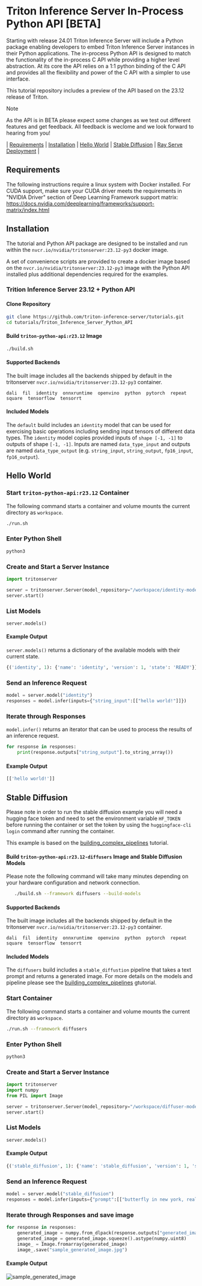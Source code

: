 <!--
# Copyright 2024, NVIDIA CORPORATION & AFFILIATES. All rights reserved.
#
# Redistribution and use in source and binary forms, with or without
# modification, are permitted provided that the following conditions
# are met:
#  * Redistributions of source code must retain the above copyright
#    notice, this list of conditions and the following disclaimer.
#  * Redistributions in binary form must reproduce the above copyright
#    notice, this list of conditions and the following disclaimer in the
#    documentation and/or other materials provided with the distribution.
#  * Neither the name of NVIDIA CORPORATION nor the names of its
#    contributors may be used to endorse or promote products derived
#    from this software without specific prior written permission.
#
# THIS SOFTWARE IS PROVIDED BY THE COPYRIGHT HOLDERS ``AS IS'' AND ANY
# EXPRESS OR IMPLIED WARRANTIES, INCLUDING, BUT NOT LIMITED TO, THE
# IMPLIED WARRANTIES OF MERCHANTABILITY AND FITNESS FOR A PARTICULAR
# PURPOSE ARE DISCLAIMED.  IN NO EVENT SHALL THE COPYRIGHT OWNER OR
# CONTRIBUTORS BE LIABLE FOR ANY DIRECT, INDIRECT, INCIDENTAL, SPECIAL,
# EXEMPLARY, OR CONSEQUENTIAL DAMAGES (INCLUDING, BUT NOT LIMITED TO,
# PROCUREMENT OF SUBSTITUTE GOODS OR SERVICES; LOSS OF USE, DATA, OR
# PROFITS; OR BUSINESS INTERRUPTION) HOWEVER CAUSED AND ON ANY THEORY
# OF LIABILITY, WHETHER IN CONTRACT, STRICT LIABILITY, OR TORT
# (INCLUDING NEGLIGENCE OR OTHERWISE) ARISING IN ANY WAY OUT OF THE USE
# OF THIS SOFTWARE, EVEN IF ADVISED OF THE POSSIBILITY OF SUCH DAMAGE.
-->

# Triton Inference Server In-Process Python API [BETA]

Starting with release 24.01 Triton Inference Server will include a
Python package enabling developers to embed Triton Inference Server
instances in their Python applications. The in-process Python API is
designed to match the functionality of the in-process C API while
providing a higher level abstraction. At its core the API relies on a
1:1 python binding of the C API and provides all the flexibility and
power of the C API with a simpler to use interface.

This tutorial repository includes a preview of the API based on the
23.12 release of Triton.

> [!Note]
> As the API is in BETA please expect some changes as we
> test out different features and get feedback.
> All feedback is weclome and we look forward to hearing from you!

| [Requirements](#requirements) | [Installation](#installation) | [Hello World](#hello-world) | [Stable Diffusion](#stable-diffusion) | [Ray Serve Deployment](examples/rayserve) |

## Requirements

The following instructions require a linux system with Docker
installed. For CUDA support, make sure your CUDA driver meets the
requirements in "NVIDIA Driver" section of Deep Learning Framework
support matrix:
https://docs.nvidia.com/deeplearning/frameworks/support-matrix/index.html

## Installation

The tutorial and Python API package are designed to be installed and
run within the `nvcr.io/nvidia/tritonserver:23.12-py3` docker image.

A set of convenience scripts are provided to create a docker image
based on the `nvcr.io/nvidia/tritonserver:23.12-py3` image with the
Python API installed plus additional dependencies required for the
examples.

### Trition Inference Server 23.12 + Python API

#### Clone Repository
```bash
git clone https://github.com/triton-inference-server/tutorials.git
cd tutorials/Triton_Inference_Server_Python_API
```

#### Build `triton-python-api:r23.12` Image
```bash
./build.sh
```

#### Supported Backends

The built image includes all the backends shipped by default in the
tritonserver `nvcr.io/nvidia/tritonserver:23.12-py3` container.

```
dali  fil  identity  onnxruntime  openvino  python  pytorch  repeat  square  tensorflow  tensorrt
```

#### Included Models

The `default` build includes an `identity` model that can be used for
exercising basic operations including sending input tensors of
different data types. The `identity` model copies provided inputs of
`shape [-1, -1]` to outputs of shape `[-1, -1]`. Inputs are named
`data_type_input` and outputs are named `data_type_output`
(e.g. `string_input`, `string_output`, `fp16_input`, `fp16_output`).


## Hello World

### Start `triton-python-api:r23.12` Container

The following command starts a container and volume mounts the current
directory as `workspace`.

```bash
./run.sh
```

### Enter Python Shell

```bash
python3
```

### Create and Start a Server Instance

```python
import tritonserver

server = tritonserver.Server(model_repository="/workspace/identity-models")
server.start()
```

### List Models

```
server.models()
```

#### Example Output

`server.models()` returns a dictionary of the available models with
their current state.

```python
{('identity', 1): {'name': 'identity', 'version': 1, 'state': 'READY'}}
```

### Send an Inference Request

```python
model = server.model("identity")
responses = model.infer(inputs={"string_input":[["hello world!"]]})
```

### Iterate through Responses
`model.infer()` returns an iterator that can be used to process the
results of an inference request.

```python
for response in responses:
    print(response.outputs["string_output"].to_string_array())
```

#### Example Output
```python
[['hello world!']]
```


## Stable Diffusion

Please note in order to run the stable diffusion example you will need
a hugging face token and need to set the environment variable
`HF_TOKEN` before running the container or set the token by using the
`huggingface-cli login` command after running the container.

This example is based on the
[building_complex_pipelines](/Conceptual_Guide/Part_6-building_complex_pipelines)
tutorial.


#### Build `triton-python-api:r23.12-diffusers` Image and Stable Diffusion Models

Please note the following command will take many minutes depending on
your hardware configuration and network connection.

```bash
   ./build.sh --framework diffusers --build-models
```

#### Supported Backends

The built image includes all the backends shipped by default in the
tritonserver `nvcr.io/nvidia/tritonserver:23.12-py3` container.

```
dali  fil  identity  onnxruntime  openvino  python  pytorch  repeat  square  tensorflow  tensorrt
```

#### Included Models

The `diffusers` build includes a `stable_diffustion` pipeline that
takes a text prompt and returns a generated image. For more details on
the models and pipeline please see the
[building_complex_pipelines](/Conceptual_Guide/Part_6-building_complex_pipelines)
gtutorial.

### Start Container

The following command starts a container and volume mounts the current
directory as `workspace`.

```bash
./run.sh --framework diffusers
```

### Enter Python Shell

```bash
python3
```

### Create and Start a Server Instance

```python
import tritonserver
import numpy
from PIL import Image

server = tritonserver.Server(model_repository="/workspace/diffuser-models")
server.start()
```

### List Models

```
server.models()
```

#### Example Output
```python
{('stable_diffusion', 1): {'name': 'stable_diffusion', 'version': 1, 'state': 'READY'}, ('text_encoder', 1): {'name': 'text_encoder', 'version': 1, 'state': 'READY'}, ('vae', 1): {'name': 'vae', 'version': 1, 'state': 'READY'}}
```

### Send an Inference Request

```python
model = server.model("stable_diffusion")
responses = model.infer(inputs={"prompt":[["butterfly in new york, realistic, 4k, photograph"]]})
```

### Iterate through Responses and save image


```python
for response in responses:
	generated_image = numpy.from_dlpack(response.outputs["generated_image"])
	generated_image = generated_image.squeeze().astype(numpy.uint8)
	image_ = Image.fromarray(generated_image)
	image_.save("sample_generated_image.jpg")
```

#### Example Output

![sample_generated_image](./docs/sample_generated_image.jpg)

